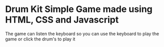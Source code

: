 # Drum Kit Simple Game made using HTML, CSS and Javascript

<p>The game can listen the keyboard so you can use the keyboard to play the game or click the drum's to play it</p>
